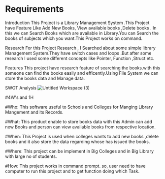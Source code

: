 # Requirements 

Introduction
This Project is a Library Management System .This Project have Feature Like Add New Books, View available books ,Delete books . In this we can Search Books which are available in Library.You can Search the books of subjects which you want.This Project works on command.

Research
For this Project Research , I Searched about some simple library Management System.They have switch cases and loops .But after some research I used some different concepts like Pointer, Function ,Struct etc.

Features
This project have research feature of searching the books.with this someone can find the books easily and efficently.Using File System we can store the books data and Manage data.

SWOT Analysis
![Untitled Workspace (3)](https://user-images.githubusercontent.com/49789096/115064092-24c03e00-9f0a-11eb-9532-f9cad63b80b1.png)




#4W's and 1H

#Who: 
This software useful to Schools and Colleges for Manging Library Mangement and its Records.

#What: 
This product enable to store books data with this Admin can add new Books and person can view available books from respective location.

#When: 
This Project is used when colleges wants to add new books ,delete books and it also store the data regarding whose has issued the books.

#Where: 
This project can be implement in Big Colleges and in Big Library with large no of students.

#How: 
This project works in command prompt. so, user need to have computer to run this project and to get function doing which Task.





